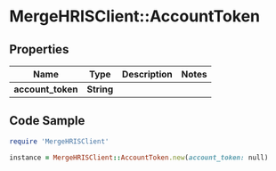 # MergeHRISClient::AccountToken

## Properties

Name | Type | Description | Notes
------------ | ------------- | ------------- | -------------
**account_token** | **String** |  | 

## Code Sample

```ruby
require 'MergeHRISClient'

instance = MergeHRISClient::AccountToken.new(account_token: null)
```


